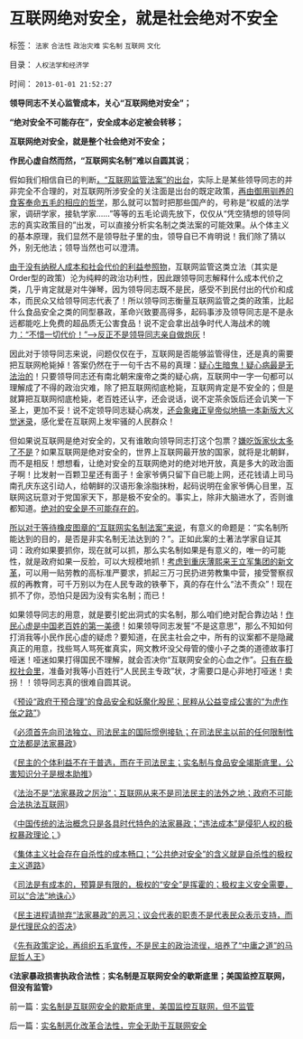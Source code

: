 # 互联网绝对安全，就是社会绝对不安全

标签： `法家` `合法性` `政治灾难` `实名制` `互联网` `文化` 

目录： `人权法学和经济学`

时间： `2013-01-01 21:52:27`

**领导同志不关心监管成本，关心“互联网绝对安全”；**

**“绝对安全不可能存在”，安全成本必定被会转移；**

**互联网绝对安全，就是整个社会绝对不安全；**

**作民心虚自然而然，“互联网实名制”难以自圆其说**；

假如我们相信自已的判断[，“互联网监管法案”的出台](../../../2011/4/27/我国记者论证西方严厉管制互联网.md)，实际上是某些领导同志的并非完全不合理的，对互联网所涉安全的关注面是出台的既定政策，[再由御用驯养的食客奉命五毛的相应的哲学](../../../2012/12/31/为既有定论定制马屁的国产哲人王.md)，那么就可以暂时把那些国产的，号称是“权威的法学家，调研学家，接轨学家……”等等的五毛论调先放下，仅仅从“凭空猜想的领导同志的真实政策目的”出发，可以直接分析实名制之类法案的可能效果。从个体主义的基本原理，我们显然不是领导肚子里的虫，领导自已不肯明说！我们除了猜以外，别无他法；领导当然也可以澄清。

[由于没有纳税人成本和社会代价的利益参照物](../../../2012/12/30/“违法成本”是法家暴政的极权理论.md)，互联网监管这类立法（其实是Order型的政策）沦为纯粹的政治功利性，因此跟领导同志解释什么成本代价之类，几乎肯定就是对牛弹琴，因为领导同志既不是民，感受不到民付出的代价和成本，而民众又给领导同志代表了！所以领导同志衡量互联网监管之类的政策，比起什么食品安全之类的同型暴政，革命兴致要高得多，起码事涉及领导同志是不是永远都能吃上免费的超品质无公害食品！说不定会拿出战争时代人海战术的魄力[：“不惜一切代价！”——>反正不是领导同志亲自做炮灰](../../../2012/12/30/集体主义社会存在自杀性的成本畅口.md)！

因此对于领导同志来说，问题仅仅在于，互联网是否能够监管得住，还是真的需要把互联网枪毙掉！答案仍然在于一句千古不易的真理：[疑心生暗鬼！疑心病最是无法治的](../../../2012/12/30/“违法成本”是法家暴政的极权理论.md)！只要领导同志还有南北朝宋废帝之类的疑心病，互联网中一字一句都可以理解成了不得的政治灾难，除了把互联网彻底枪毙，互联网肯定是不安全的；但是就算把互联网彻底枪毙，老百姓还认字，还会说话，说不定茶余饭后还会讥笑一下圣上，更加不妥！说不定领导同志疑心病发，[还会象雍正皇帝似地搞一本新版大义觉迷录](../../../2010/3/3/《大义觉迷录》监督舆论.md)，感化爱在互联网上发牢骚的人民群众！

但如果说互联网是绝对安全的，又有谁敢向领导同志打这个包票？[嫌吃饭家伙太多了不是](../../../2012/12/30/法治不是“法家暴政之厉治”.md)？如果互联网是绝对安全的，世界上互联网最开放的国家，就将是北朝鲜，而不是相反！想想看，让绝对安全的互联网绝对的绝对地开放，真是多大的政治面子啊！比发射一百颗卫星还有面子！金家爷俩只留下自已能上网，还花钱请上司马南孔庆东这引动人，给朝鲜的汉语形象涂脂抹粉，起码说明在金家爷俩心目里，互联网这玩意对于党国家天下，那是极不安全的。事实上，除非大脑进水了，否则谁都知道。[绝对的安全是不可能存在的](../../../2012/12/31/民主为何不能被代表？议会的意义在于否决票！.md)。

[所以对于等待橡皮图章的“互联网实名制法案”来说](../../../2010/12/10/作民心虚！“实名制”魅影危机.md)，有意义的命题是：“实名制所能达到的目的，是否是非实名制无法达到的？”。正如此案的土著法学家自证其词：政府如果要抓你，现在就可以抓，那么实名制如果是有意义的，唯一的可能性，就是政府如果一反脸，可以大规模地抓！[考虑到重庆薄熙来王立军集团的新文革](http://darthvad.blog.sohu.com/216124630.html)，可以用一贴劳教的高标准严要求，抓起三万刁民扔进劳教集中营，接受警察叔叔的再教育，可千万别以为在人民专政的铁拳下，真的存在什么“法不责众”！现在抓不了你，恐怕只是因为没有实名制；而已！

如果领导同志的用意，就是要引蛇出洞式的实名制，那么咱们绝对配合靠边站！[作民心虚是中国老百姓的第一美德](../../../2011/6/21/扣帽子的暴力信用；作民心虚的传统美德.md)！如果领导同志发誓“不是这意思”，那么不知如何打消我等小民作民心虚的疑虑？要知道，在民主社会之中，所有的议案都不是隐藏真正的用意，找些骂人骂死崔真实，网文教坏没父母管的傻小子之类的道德故事打哑迷！哑迷如果打得国民不理解，就会否决你“互联网安全的心血之作”。[只有在极权社会里](../../../2012/12/31/安全成本可以被挥霍，诛心可以被合法.md)，准备对我等小百姓行“人民民主专政”状，才需要口是心非地打哑迷！卖拐！！领导同志真的很难自圆其说。

《[预设“政府干预合理”的食品安全和妖魔化股民；民粹从公益变成公害的“为虎作伥之路”](../../../2012/12/28/从公益变成公害的“为虎作伥的民粹之路”.md)》

《[必须首先向司法独立、司法民主的国际惯例接轨；在司法民主以前的任何限制性立法都是法家暴政](http://darthvad.blog.163.com/blog/static/53399470201211234344613/)》

《[民主的个体利益不在于普选，而在于司法民主；实名制与食品安全竭斯底里，公害知识分子是根本助推](../../../2012/12/29/国内互联网的确仍然是“法外之地”.md)》

《[法治不是“法家暴政之厉治”；互联网从来不是司法民主的法外之地；政府不可能合法执法互联网](../../../2012/12/30/法治不是“法家暴政之厉治”.md)》

《[中国传统的法治概念只是各具时代特色的法家暴政；“违法成本”是侵犯人权的极权暴政理论；](../../../2012/12/30/“违法成本”是法家暴政的极权理论.md)》

《[集体主义社会存在自杀性的成本畅口；“公共绝对安全”的含义就是自杀性的极权主义道路](../../../2012/12/30/集体主义社会存在自杀性的成本畅口.md)》

《[司法是有成本的，预算是有限的，极权的“安全”是挥霍的；极权主义安全需要，可以“合法”地诛心](../../../2012/12/31/安全成本可以被挥霍，诛心可以被合法.md)》

《[民主进程请抛弃“法家暴政”的恶习；议会代表的职责不是代表民众表示支持，而是代理民众的否决](../../../2012/12/31/民主为何不能被代表？议会的意义在于否决票！.md)》

《[先有政策定论，再组织五毛宣传，不是民主的政治流徎，培养了“中庸之道”的马屁哲人王](../../../2012/12/31/为既有定论定制马屁的国产哲人王.md)》

《**法家暴政损害执政合法性**；**实名制是互联网安全的歇斯底里；美国监控互联网，但没有监管**》



前一篇：[实名制是互联网安全的歇斯底里，美国监控互联网，但不监管](../../../2013/1/1/实名制是互联网安全的歇斯底里，美国监控互联网，但不监管.md)

后一篇：[实名制恶化改革合法性，完全无助于互联网安全](../../../2013/1/1/实名制恶化改革合法性，完全无助于互联网安全.md)